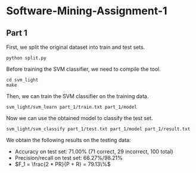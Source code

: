 # Software-Mining-Assignment-1


## Part 1

First, we split the original dataset into train and test sets.
```
python split.py
```

Before training the SVM classifier, we need to compile the tool.
```
cd svm_light
make
```

Then, we can train the SVM classifier on the training data.
```
svm_light/svm_learn part_1/train.txt part_1/model
```

Now we can use the obtained model to classify the test set.
```
svm_light/svm_classify part_1/test.txt part_1/model part_1/result.txt
```

We obtain the following results on the testing data:
* Accuracy on test set: 71.00% (71 correct, 29 incorrect, 100 total)
* Precision/recall on test set: 66.27%/98.21%
* $F_1 = \frac{2 * PR}{P + R} = 79.13\%$